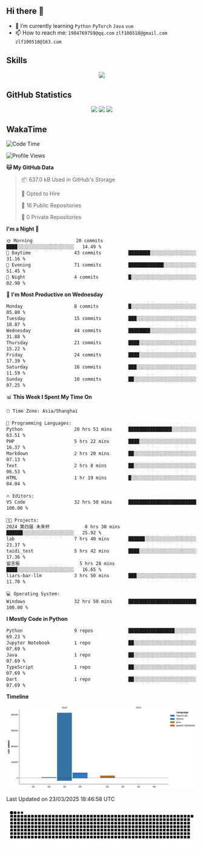 ## Hi there 👋

- 🌱 I’m currently learning `Python` `PyTorch` `Java` `vue`
- 📫 How to reach me: `1984769759@qq.com` `zlf100518@gmail.com` `zlf100518@163.com`

## Skills
<div align="center"> <img src="https://skillicons.dev/icons?i=python,linux,git,github,html,css,js,ts" /> </div>

## GitHub Statistics

<div align="center">
  <img src="https://github-readme-stats.vercel.app/api?username=CloudSwordSage&show_icons=true&theme=tokyonight" />
  <img src="https://github-readme-stats.vercel.app/api/top-langs/?username=CloudSwordSage&show_icons=true&theme=tokyonight" />
  <img src="https://github-readme-activity-graph.vercel.app/graph?username=CloudSwordSage&theme=xcode" />
</div>

## WakaTime

<!--START_SECTION:waka-->
![Code Time](http://img.shields.io/badge/Code%20Time-596%20hrs%2023%20mins-blue)

![Profile Views](http://img.shields.io/badge/Profile%20Views-0-blue)

**🐱 My GitHub Data** 

> 📦 637.0 kB Used in GitHub's Storage 
 > 
> 💼 Opted to Hire
 > 
> 📜 16 Public Repositories 
 > 
> 🔑 0 Private Repositories 
 > 
**I'm a Night 🦉** 

```text
🌞 Morning                20 commits          ████░░░░░░░░░░░░░░░░░░░░░   14.49 % 
🌆 Daytime                43 commits          ████████░░░░░░░░░░░░░░░░░   31.16 % 
🌃 Evening                71 commits          █████████████░░░░░░░░░░░░   51.45 % 
🌙 Night                  4 commits           █░░░░░░░░░░░░░░░░░░░░░░░░   02.90 % 
```
📅 **I'm Most Productive on Wednesday** 

```text
Monday                   8 commits           █░░░░░░░░░░░░░░░░░░░░░░░░   05.80 % 
Tuesday                  15 commits          ███░░░░░░░░░░░░░░░░░░░░░░   10.87 % 
Wednesday                44 commits          ████████░░░░░░░░░░░░░░░░░   31.88 % 
Thursday                 21 commits          ████░░░░░░░░░░░░░░░░░░░░░   15.22 % 
Friday                   24 commits          ████░░░░░░░░░░░░░░░░░░░░░   17.39 % 
Saturday                 16 commits          ███░░░░░░░░░░░░░░░░░░░░░░   11.59 % 
Sunday                   10 commits          ██░░░░░░░░░░░░░░░░░░░░░░░   07.25 % 
```


📊 **This Week I Spent My Time On** 

```text
🕑︎ Time Zone: Asia/Shanghai

💬 Programming Languages: 
Python                   20 hrs 51 mins      ████████████████░░░░░░░░░   63.51 % 
PHP                      5 hrs 22 mins       ████░░░░░░░░░░░░░░░░░░░░░   16.37 % 
Markdown                 2 hrs 20 mins       ██░░░░░░░░░░░░░░░░░░░░░░░   07.13 % 
Text                     2 hrs 8 mins        ██░░░░░░░░░░░░░░░░░░░░░░░   06.53 % 
HTML                     1 hr 19 mins        █░░░░░░░░░░░░░░░░░░░░░░░░   04.04 % 

🔥 Editors: 
VS Code                  32 hrs 50 mins      █████████████████████████   100.00 % 

🐱‍💻 Projects: 
2024 第四届 未来杯             8 hrs 30 mins       ██████░░░░░░░░░░░░░░░░░░░   25.92 % 
lab                      7 hrs 40 mins       ██████░░░░░░░░░░░░░░░░░░░   23.37 % 
taidi_test               5 hrs 42 mins       ████░░░░░░░░░░░░░░░░░░░░░   17.36 % 
留言板                      5 hrs 28 mins       ████░░░░░░░░░░░░░░░░░░░░░   16.65 % 
liars-bar-llm            3 hrs 50 mins       ███░░░░░░░░░░░░░░░░░░░░░░   11.70 % 

💻 Operating System: 
Windows                  32 hrs 50 mins      █████████████████████████   100.00 % 
```

**I Mostly Code in Python** 

```text
Python                   9 repos             █████████████████░░░░░░░░   69.23 % 
Jupyter Notebook         1 repo              ██░░░░░░░░░░░░░░░░░░░░░░░   07.69 % 
Java                     1 repo              ██░░░░░░░░░░░░░░░░░░░░░░░   07.69 % 
TypeScript               1 repo              ██░░░░░░░░░░░░░░░░░░░░░░░   07.69 % 
Dart                     1 repo              ██░░░░░░░░░░░░░░░░░░░░░░░   07.69 % 
```



**Timeline**

![Lines of Code chart](https://raw.githubusercontent.com/CloudSwordSage/CloudSwordSage/main/assets/bar_graph.png)


 Last Updated on 23/03/2025 18:46:58 UTC
<!--END_SECTION:waka-->

<div align="center"><img src="./assets/github-snake-dark.svg" /></div>
